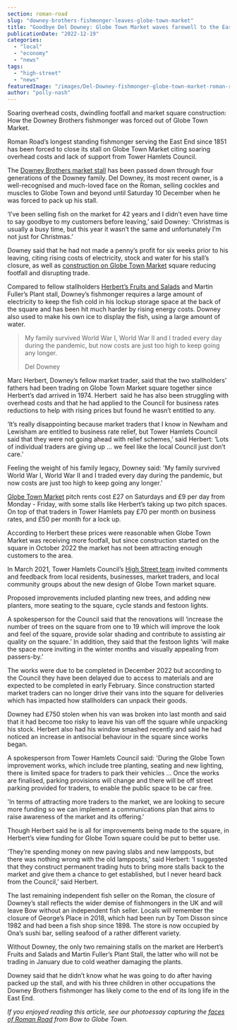 ```yaml
---
section: roman-road
slug: "downey-brothers-fishmonger-leaves-globe-town-market"
title: "Goodbye Del Downey: Globe Town Market waves farewell to the East End’s longest-serving fishmonger"
publicationDate: "2022-12-19"
categories: 
  - "local"
  - "economy"
  - "news"
tags: 
  - "high-street"
  - "news"
featuredImage: "/images/Del-Downey-fishmonger-globe-town-market-roman-road-08.jpg"
author: "polly-nash"
---
```


Soaring overhead costs, dwindling footfall and market square construction: How the Downey Brothers fishmonger was forced out of Globe Town Market.  

Roman Road’s longest standing fishmonger serving the East End since 1851 has been forced to close its stall on Globe Town Market citing soaring overhead costs and lack of support from Tower Hamlets Council.

The [Downey Brothers market stall](https://romanroadlondon.com/downey-brother-fishmonger-globe-town-market-roman-road/) has been passed down through four generations of the Downey family. Del Downey, its most recent owner, is a well-recognised and much-loved face on the Roman, selling cockles and muscles to Globe Town and beyond until Saturday 10 December when he was forced to pack up his stall.  

‘I’ve been selling fish on the market for 42 years and I didn’t even have time to say goodbye to my customers before leaving,’ said Downey: ‘Christmas is usually a busy time, but this year it wasn’t the same and unfortunately I’m not just for Christmas.’

Downey said that he had not made a penny’s profit for six weeks prior to his leaving, citing rising costs of electricity, stock and water for his stall’s closure, as well as [construction on Globe Town Market](https://romanroadlondon.com/globe-town-square-market-works-start/) square reducing footfall and disrupting trade. 

Compared to fellow stallholders [Herbert’s Fruits and Salads](https://romanroadlondon.com/herberts-fruit-and-salad-globe-town/) and Martin Fuller’s Plant stall, Downey’s fishmonger requires a large amount of electricity to keep the fish cold in his lockup storage space at the back of the square and has been hit much harder by rising energy costs. Downey also used to make his own ice to display the fish, using a large amount of water.

> My family survived World War I, World War II and I traded every day during the pandemic, but now costs are just too high to keep going any longer.
> 
> Del Downey

Marc Herbert, Downey’s fellow market trader, said that the two stallholders’ fathers had been trading on Globe Town Market square together since Herbert’s dad arrived in 1974. Herbert  said he has also been struggling with overhead costs and that he had applied to the Council for business rates reductions to help with rising prices but found he wasn’t entitled to any.

‘It’s really disappointing because market traders that I know in Newham and Lewisham are entitled to business rate relief, but Tower Hamlets Council said that they were not going ahead with relief schemes,’ said Herbert: ‘Lots of individual traders are giving up … we feel like the local Council just don’t care.’

Feeling the weight of his family legacy, Downey said: 'My family survived World War I, World War II and I traded every day during the pandemic, but now costs are just too high to keep going any longer.’ 

[Globe Town Market](https://romanroadlondon.com/globe-town-market/) pitch rents cost £27 on Saturdays and £9 per day from Monday - Friday, with some stalls like Herbert’s taking up two pitch spaces. On top of that traders in Tower Hamlets pay £70 per month on business rates, and £50 per month for a lock up.

According to Herbert these prices were reasonable when Globe Town Market was receiving more footfall, but since construction started on the square in October 2022 the market has not been attracting enough customers to the area. 

In March 2021, Tower Hamlets Council’s [High Street team](https://www.towerhamlets.gov.uk/lgnl/business/business_support_and_advice/High-streets.aspx) invited comments and feedback from local residents, businesses, market traders, and local community groups about the new design of Globe Town market square. 

Proposed improvements included planting new trees, and adding new planters, more seating to the square, cycle stands and festoon lights. 

A spokesperson for the Council said that the renovations will ‘increase the number of trees on the square from one to 19 which will improve the look and feel of the square, provide solar shading and contribute to assisting air quality on the square.’ In addition, they said that the festoon lights ‘will make the space more inviting in the winter months and visually appealing from passers-by.’ 

The works were due to be completed in December 2022 but according to the Council they have been delayed due to access to materials and are expected to be completed in early February. Since construction started market traders can no longer drive their vans into the square for deliveries which has impacted how stallholders can unpack their goods. 

Downey had £750 stolen when his van was broken into last month and said that it had become too risky to leave his van off the square while unpacking his stock. Herbert also had his window smashed recently and said he had noticed an increase in antisocial behaviour in the square since works began. 

A spokesperson from Tower Hamlets Council said: 'During the Globe Town improvement works, which include tree planting, seating and new lighting, there is limited space for traders to park their vehicles ... Once the works are finalised, parking provisions will change and there will be off street parking provided for traders, to enable the public space to be car free.

'In terms of attracting more traders to the market, we are looking to secure more funding so we can implement a communications plan that aims to raise awareness of the market and its offering.'

Though Herbert said he is all for improvements being made to the square, in Herbert’s view funding for Globe Town square could be put to better use. 

‘They’re spending money on new paving slabs and new lampposts, but there was nothing wrong with the old lampposts,’ said Herbert: ‘I suggested that they construct permanent trading huts to bring more stalls back to the market and give them a chance to get established, but I never heard back from the Council,’ said Herbert. 

The last remaining independent fish seller on the Roman, the closure of Downey’s stall reflects the wider demise of fishmongers in the UK and will leave Bow without an independent fish seller. Locals will remember the closure of George’s Place in 2018, which had been run by Tom Disson since 1982 and had been a fish shop since 1898. The store is now occupied by Ona’s sushi bar, selling seafood of a rather different variety.  

Without Downey, the only two remaining stalls on the market are Herbert’s Fruits and Salads and Martin Fuller’s Plant Stall, the latter who will not be trading in January due to cold weather damaging the plants.

Downey said that he didn’t know what he was going to do after having packed up the stall, and with his three children in other occupations the Downey Brothers fishmonger has likely come to the end of its long life in the East End. 

_If you enjoyed reading this article, see our photoessay capturing the_ [_faces of Roman Road_](https://romanroadlondon.com/colourful-characters-roman-road-photography-andrew-leo/) _from Bow to Globe Town._ 


